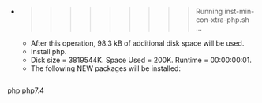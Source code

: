 * >>>>>>>>> Running inst-min-con-xtra-php.sh ...
  * After this operation, 98.3 kB of additional disk space will be used.
  * Install php.
  * Disk size = 3819544K. Space Used = 200K. Runtime = 00:00:00:01.
  * The following NEW packages will be installed:
  ```bash
php php7.4
  ```
